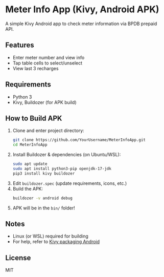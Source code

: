 # Meter Info App (Kivy, Android APK)

A simple Kivy Android app to check meter information via BPDB prepaid API.

## Features
- Enter meter number and view info
- Tap table cells to select/unselect
- View last 3 recharges

## Requirements
- Python 3
- Kivy, Buildozer (for APK build)

## How to Build APK

1. Clone and enter project directory:
    ```sh
    git clone https://github.com/YourUsername/MeterInfoApp.git
    cd MeterInfoApp
    ```
2. Install Buildozer & dependencies (on Ubuntu/WSL):
    ```sh
    sudo apt update
    sudo apt install python3-pip openjdk-17-jdk
    pip3 install kivy buildozer
    ```
3. Edit `buildozer.spec` (update requirements, icons, etc.)
4. Build the APK:
    ```sh
    buildozer -v android debug
    ```
5. APK will be in the `bin/` folder!

## Notes

- Linux (or WSL) required for building
- For help, refer to [Kivy packaging Android](https://kivy.org/doc/stable/guide/packaging-android.html)

## License

MIT

